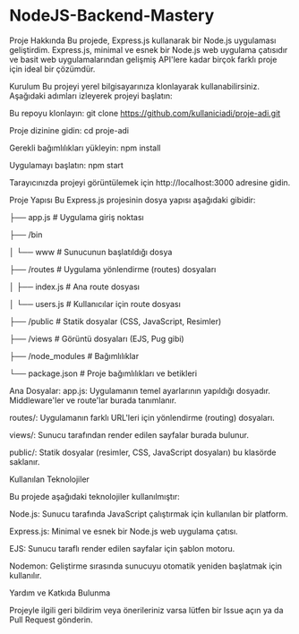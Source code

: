 # NodeJS-Backend-Mastery

Proje Hakkında
Bu projede, Express.js kullanarak bir Node.js uygulaması geliştirdim. Express.js, minimal ve esnek bir Node.js web uygulama çatısıdır ve basit web uygulamalarından gelişmiş API'lere kadar birçok farklı proje için ideal bir çözümdür.

Kurulum
Bu projeyi yerel bilgisayarınıza klonlayarak kullanabilirsiniz. Aşağıdaki adımları izleyerek projeyi başlatın:

Bu repoyu klonlayın:
git clone https://github.com/kullaniciadi/proje-adi.git


Proje dizinine gidin:
cd proje-adi


Gerekli bağımlılıkları yükleyin:
npm install


Uygulamayı başlatın:
npm start


Tarayıcınızda projeyi görüntülemek için http://localhost:3000 adresine gidin.

Proje Yapısı
Bu Express.js projesinin dosya yapısı aşağıdaki gibidir:

├── app.js               # Uygulama giriş noktası


├── /bin


│   └── www              # Sunucunun başlatıldığı dosya


├── /routes              # Uygulama yönlendirme (routes) dosyaları


│   ├── index.js         # Ana route dosyası


│   └── users.js         # Kullanıcılar için route dosyası


├── /public              # Statik dosyalar (CSS, JavaScript, Resimler)


├── /views               # Görüntü dosyaları (EJS, Pug gibi)


├── /node_modules        # Bağımlılıklar


└── package.json         # Proje bağımlılıkları ve betikleri


Ana Dosyalar:
app.js: Uygulamanın temel ayarlarının yapıldığı dosyadır. Middleware'ler ve route'lar burada tanımlanır.


routes/: Uygulamanın farklı URL'leri için yönlendirme (routing) dosyaları.


views/: Sunucu tarafından render edilen sayfalar burada bulunur.


public/: Statik dosyalar (resimler, CSS, JavaScript dosyaları) bu klasörde saklanır.


Kullanılan Teknolojiler


Bu projede aşağıdaki teknolojiler kullanılmıştır:

Node.js: Sunucu tarafında JavaScript çalıştırmak için kullanılan bir platform.


Express.js: Minimal ve esnek bir Node.js web uygulama çatısı.


EJS: Sunucu taraflı render edilen sayfalar için şablon motoru.


Nodemon: Geliştirme sırasında sunucuyu otomatik yeniden başlatmak için kullanılır.


Yardım ve Katkıda Bulunma


Projeyle ilgili geri bildirim veya önerileriniz varsa lütfen bir Issue açın ya da Pull Request gönderin.


